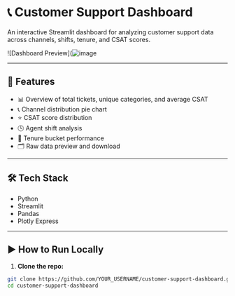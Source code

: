 # 📞 Customer Support Dashboard

An interactive Streamlit dashboard for analyzing customer support data across channels, shifts, tenure, and CSAT scores.

![Dashboard Preview](![image](https://github.com/user-attachments/assets/7e643f87-cf1c-4d60-89c4-aab892ae99cb)

<!-- Add a screenshot if available -->

---

## 📌 Features

- 📊 Overview of total tickets, unique categories, and average CSAT
- 📞 Channel distribution pie chart
- ⭐ CSAT score distribution
- 🕓 Agent shift analysis
- 🎯 Tenure bucket performance
- 🗂️ Raw data preview and download

---

## 🛠️ Tech Stack

- Python
- Streamlit
- Pandas
- Plotly Express

---

## ▶️ How to Run Locally

1. **Clone the repo:**

```bash
git clone https://github.com/YOUR_USERNAME/customer-support-dashboard.git
cd customer-support-dashboard
